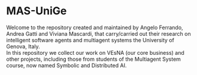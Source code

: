# MAS-UniGe

Welcome to the repository created and maintained by Angelo Ferrando, Andrea Gatti and Viviana Mascardi, that carry/carried out their research on intelligent software agents and multiagent systems the University of Genova, Italy.  
In this repository we collect our work on VEsNA (our core business) and other projects, including those from students of the Multiagent System course, now named Symbolic and Distributed AI.
